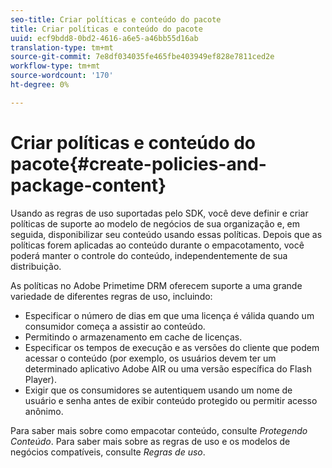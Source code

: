 ```yaml
---
seo-title: Criar políticas e conteúdo do pacote
title: Criar políticas e conteúdo do pacote
uuid: ecf9bdd8-0bd2-4616-a6e5-a46bb55d16ab
translation-type: tm+mt
source-git-commit: 7e8df034035fe465fbe403949ef828e7811ced2e
workflow-type: tm+mt
source-wordcount: '170'
ht-degree: 0%

---
```



# Criar políticas e conteúdo do pacote{#create-policies-and-package-content}

Usando as regras de uso suportadas pelo SDK, você deve definir e criar políticas de suporte ao modelo de negócios de sua organização e, em seguida, disponibilizar seu conteúdo usando essas políticas. Depois que as políticas forem aplicadas ao conteúdo durante o empacotamento, você poderá manter o controle do conteúdo, independentemente de sua distribuição.

As políticas no Adobe Primetime DRM oferecem suporte a uma grande variedade de diferentes regras de uso, incluindo:

* Especificar o número de dias em que uma licença é válida quando um consumidor começa a assistir ao conteúdo.
* Permitindo o armazenamento em cache de licenças.
* Especificar os tempos de execução e as versões do cliente que podem acessar o conteúdo (por exemplo, os usuários devem ter um determinado aplicativo Adobe AIR ou uma versão específica do Flash Player).
* Exigir que os consumidores se autentiquem usando um nome de usuário e senha antes de exibir conteúdo protegido ou permitir acesso anônimo.

Para saber mais sobre como empacotar conteúdo, consulte *Protegendo Conteúdo*. Para saber mais sobre as regras de uso e os modelos de negócios compatíveis, consulte *Regras de uso*.
